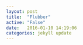 ```yaml
---
layout: post
title:  "Flubber"
active: "False"
date:   2016-01-10 14:19:06
categories: jekyll update
---
```



